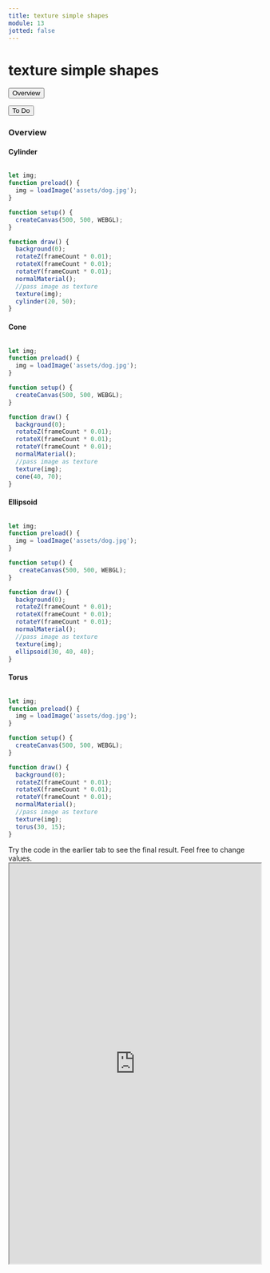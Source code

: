 ```yaml
---
title: texture simple shapes
module: 13
jotted: false
---
```



# texture simple shapes

<div class="tab">
  <button class="tablinks active" onclick="openTab(event, 'Overview')">Overview</button>
 
  <button class="tablinks" onclick="openTab(event, 'todo')">To Do</button>  
</div>

<div id="Overview" class="tabcontent" style="display:block"  >
<div class="tabhtml" markdown="1">

### Overview

#### Cylinder

```js

let img;
function preload() {
  img = loadImage('assets/dog.jpg');
}

function setup() {
  createCanvas(500, 500, WEBGL);
}

function draw() {
  background(0);
  rotateZ(frameCount * 0.01);
  rotateX(frameCount * 0.01);
  rotateY(frameCount * 0.01);
  normalMaterial();
  //pass image as texture
  texture(img);
  cylinder(20, 50);
}
```

#### Cone

```js

let img;
function preload() {
  img = loadImage('assets/dog.jpg');
}

function setup() {
  createCanvas(500, 500, WEBGL);
}

function draw() {
  background(0);
  rotateZ(frameCount * 0.01);
  rotateX(frameCount * 0.01);
  rotateY(frameCount * 0.01);
  normalMaterial();
  //pass image as texture
  texture(img);
  cone(40, 70);
}
```

#### Ellipsoid

```js

let img;
function preload() {
  img = loadImage('assets/dog.jpg');
}

function setup() {
   createCanvas(500, 500, WEBGL);
}

function draw() {
  background(0);
  rotateZ(frameCount * 0.01);
  rotateX(frameCount * 0.01);
  rotateY(frameCount * 0.01);
  normalMaterial();
  //pass image as texture
  texture(img);
  ellipsoid(30, 40, 40);
}
```

#### Torus

```js

let img;
function preload() {
  img = loadImage('assets/dog.jpg');
}

function setup() {
  createCanvas(500, 500, WEBGL);
}

function draw() {
  background(0);
  rotateZ(frameCount * 0.01);
  rotateX(frameCount * 0.01);
  rotateY(frameCount * 0.01);
  normalMaterial();
  //pass image as texture
  texture(img);
  torus(30, 15);
}
```

</div>
</div>


<div id="todo" class="tabcontent">
<div class="tabhtml" markdown="1">
Try the code in the earlier tab to see the final result. Feel free to change values. 

<iframe src="https://editor.p5js.org/michaelcassens/sketches/_6bJYaDgj" width="100%" height="800px"></iframe>
</div>
</div>